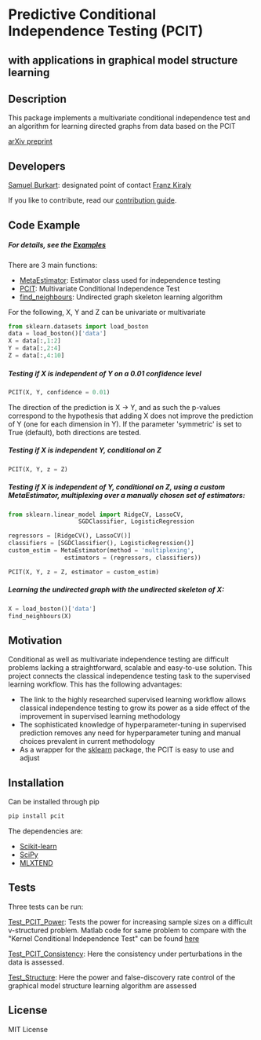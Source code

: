 # Predictive Conditional Independence Testing (PCIT)
## with applications in graphical model structure learning

## Description

This package implements a multivariate conditional independence test and an algorithm for learning directed graphs from data based on the PCIT

[arXiv preprint](https://arxiv.org/abs/1711.05869)

## Developers

[Samuel Burkart](https://github.com/SamBurkart): designated point of contact
[Franz Kiraly](https://github.com/fkiraly)

If you like to contribute, read our [contribution guide](https://github.com/alan-turing-institute/pcit/blob/master/contributing.md).

## Code Example
##### For details, see the [Examples](https://github.com/SamBurkart/pcit/blob/master/Example.ipynb)

There are 3 main functions:
- [MetaEstimator](https://github.com/SamBurkart/pcit/blob/master/pcit/MetaEstimator.py): Estimator class used for independence testing
- [PCIT](https://github.com/SamBurkart/pcit/blob/master/pcit/IndependenceTest.py): Multivariate Conditional Independence Test
- [find_neighbours](https://github.com/SamBurkart/pcit/blob/master/pcit/StructureEstimation.py): Undirected graph skeleton learning algorithm


For the following, X, Y and Z can be univariate or multivariate

```python
from sklearn.datasets import load_boston
data = load_boston()['data']
X = data[:,1:2]
Y = data[:,2:4]
Z = data[:,4:10]
```

##### Testing if X is independent of Y on a 0.01 confidence level

```python
PCIT(X, Y, confidence = 0.01)
```

The direction of the prediction is X -> Y, and as such the p-values correspond to the hypothesis that adding X does not improve the prediction of Y (one for each dimension in Y). If the parameter 'symmetric' is set to True (default), both directions are tested.
 
##### Testing if X is independent Y, conditional on Z
```python
PCIT(X, Y, z = Z)
```

##### Testing if X is independent of Y, conditional on Z, using a custom MetaEstimator, multiplexing over a manually chosen set of estimators:

```python
from sklearn.linear_model import RidgeCV, LassoCV,
                    SGDClassifier, LogisticRegression

regressors = [RidgeCV(), LassoCV()]
classifiers = [SGDClassifier(), LogisticRegression()]
custom_estim = MetaEstimator(method = 'multiplexing',
                estimators = (regressors, classifiers))

PCIT(X, Y, z = Z, estimator = custom_estim)
```

##### Learning the undirected graph with the undirected skeleton of X:

```python
X = load_boston()['data']
find_neighbours(X)
```

## Motivation

Conditional as well as multivariate independence testing are difficult problems lacking a straightforward, scalable and easy-to-use solution. This project connects the classical independence testing task to the supervised learning workflow. This has the following advantages:
- The link to the highly researched supervised learning workflow allows classical independence testing to grow its power as a side effect of the improvement in supervised learning methodology
- The sophisticated knowledge of hyperparameter-tuning in supervised prediction removes any need for hyperparameter tuning and manual choices prevalent in current methodology
- As a wrapper for the [sklearn](http://scikit-learn.org/stable/) package, the PCIT is easy to use and adjust

## Installation
Can be installed through pip

```python
pip install pcit
```

The dependencies are:
- [Scikit-learn](http://scikit-learn.org/stable/)
- [SciPy](https://scipy.org/)
- [MLXTEND](https://github.com/rasbt/mlxtend)

## Tests
Three tests can be run:

[Test_PCIT_Power](https://github.com/SamBurkart/pcit/blob/master/Tests/Test_PCIT_Power.py): Tests the power for increasing sample sizes on a difficult v-structured problem. Matlab code for same problem to compare with the "Kernel Conditional Independence Test" can be found [here](https://github.com/SamBurkart/pcit/blob/master/further/Test_KCIT_Power.m)

[Test_PCIT_Consistency](https://github.com/SamBurkart/pcit/blob/master/Tests/Test_PCIT_Consistency.py): Here the consistency under perturbations in the data is assessed.

[Test_Structure](https://github.com/SamBurkart/pcit/blob/master/Tests/Test_Structure.py): Here the power and false-discovery rate control of the graphical model structure learning algorithm are assessed

## License

MIT License
